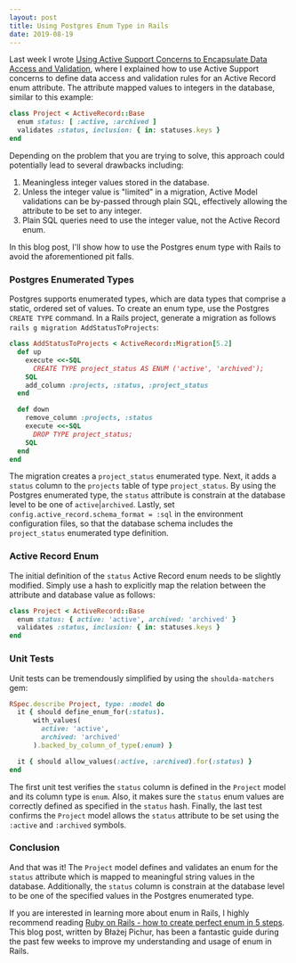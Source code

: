 ```yaml
---
layout: post
title: Using Postgres Enum Type in Rails
date: 2019-08-19
---
```


Last week I wrote [Using Active Support Concerns to Encapsulate Data Access and Validation](https://dev.to/diegocasmo/using-active-support-concerns-to-encapsulate-data-access-and-validation-5b6c), where I explained how to use Active Support concerns to define data access and validation rules for an Active Record enum attribute. The attribute mapped values to integers in the database, similar to this example:

``` ruby
class Project < ActiveRecord::Base
  enum status: [ :active, :archived ]
  validates :status, inclusion: { in: statuses.keys }
end
```

Depending on the problem that you are trying to solve, this approach could potentially lead to several drawbacks including:

1. Meaningless integer values stored in the database.
2. Unless the integer value is "limited" in a migration, Active Model validations can be by-passed through plain SQL, effectively allowing the attribute to be set to any integer.
3. Plain SQL queries need to use the integer value, not the Active Record enum.

In this blog post, I'll show how to use the Postgres enum type with Rails to avoid the aforementioned pit falls.

### Postgres Enumerated Types

Postgres supports enumerated types, which are data types that comprise a static, ordered set of values. To create an enum type, use the Postgres `CREATE TYPE` command. In a Rails project, generate a migration as follows `rails g migration AddStatusToProjects`:

``` ruby
class AddStatusToProjects < ActiveRecord::Migration[5.2]
  def up
    execute <<-SQL
      CREATE TYPE project_status AS ENUM ('active', 'archived');
    SQL
    add_column :projects, :status, :project_status
  end

  def down
    remove_column :projects, :status
    execute <<-SQL
      DROP TYPE project_status;
    SQL
  end
end
```

The migration creates a `project_status` enumerated type. Next, it adds a `status` column to the `projects` table of type `project_status`. By using the Postgres enumerated type, the `status` attribute is constrain at the database level to be one of `active`|`archived`. Lastly, set `config.active_record.schema_format = :sql` in the environment configuration files, so that the database schema includes the `project_status` enumerated type definition.

### Active Record Enum

The initial definition of the `status` Active Record enum needs to be slightly modified. Simply use a hash to explicitly map the relation between the attribute and database value as follows:

``` ruby
class Project < ActiveRecord::Base
  enum status: { active: 'active', archived: 'archived' }
  validates :status, inclusion: { in: statuses.keys }
end
```

### Unit Tests

Unit tests can be tremendously simplified by using the `shoulda-matchers` gem:

``` ruby
RSpec.describe Project, type: :model do
  it { should define_enum_for(:status).
      with_values(
        active: 'active',
        archived: 'archived'
      ).backed_by_column_of_type(:enum) }

  it { should allow_values(:active, :archived).for(:status) }
end
```

The first unit test verifies the `status` column is defined in the `Project` model and its column type is `enum`. Also, it makes sure the `status` enum values are correctly defined as specified in the `status` hash. Finally, the last test confirms the `Project` model allows the `status` attribute to be set using the `:active` and `:archived` symbols.

### Conclusion

And that was it! The `Project` model defines and validates an enum for the `status` attribute which is mapped to meaningful string values in the database. Additionally, the `status` column is constrain at the database level to be one of the specified values in the Postgres enumerated type.

If you are interested in learning more about enum in Rails, I highly recommend reading [Ruby on Rails - how to create perfect enum in 5 steps](https://naturaily.com/blog/ruby-on-rails-enum). This blog post, written by Błażej Pichur, has been a fantastic guide during the past few weeks to improve my understanding and usage of enum in Rails.
